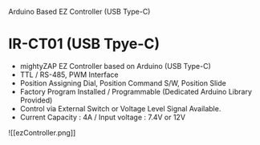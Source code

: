 Arduino Based EZ Controller (USB Type-C)
# IR-CT01 (USB Tpye-C)

- mightyZAP EZ Controller based on Arduino (USB Type-C)
- TTL / RS-485, PWM Interface
- Position Assigning Dial, Position Command S/W, Position Slide
- Factory Program Installed / Programmable (Dedicated Arduino Library Provided)
- Control via External Switch or Voltage Level Signal Available.
- Current Capacity : 4A / Input voltage : 7.4V or 12V

![[ezController.png]]